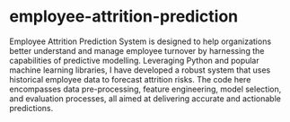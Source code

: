 # employee-attrition-prediction
Employee Attrition Prediction System is designed to help organizations better understand and manage employee turnover by harnessing the capabilities of predictive modelling. Leveraging Python and popular machine learning libraries, I have developed a robust system that uses historical employee data to forecast attrition risks. The code here encompasses data pre-processing, feature engineering, model selection, and evaluation processes, all aimed at delivering accurate and actionable predictions.
